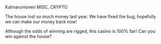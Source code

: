 Kalmarunionen
MISC, CRYPTO

The house lost so much money last year. We have fixed the bug, hopefully we can make our money back now!

Although the odds of winning are rigged, this casino is 100% fair! Can you win against the house?
